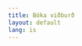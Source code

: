 ```yaml
---
title: Bóka viðburð
layout: default
lang: is
---
```

<script type="text/javascript" src="https://form.jotformeu.com/jsform/91417125943356"></script>
